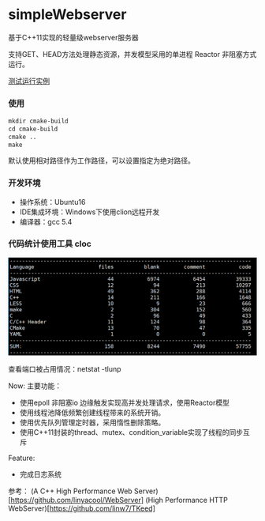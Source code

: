 # simpleWebserver
基于C++11实现的轻量级webserver服务器

支持GET、HEAD方法处理静态资源，并发模型采用的单进程 Reactor 非阻塞方式运行。

[测试运行实例](http://106.53.11.204:8080/)
### 使用
```
mkdir cmake-build
cd cmake-build
cmake ..
make
```
默认使用相对路径作为工作路径，可以设置指定为绝对路径。

### 开发环境
- 操作系统：Ubuntu16
- IDE集成环境：Windows下使用clion远程开发
- 编译器：gcc 5.4

### 代码统计使用工具 cloc
![QQ截图20200620161048](https://raw.githubusercontent.com/githublss/image/master/image/QQ%E6%88%AA%E5%9B%BE20200620161048.png)

查看端口被占用情况：netstat -tlunp



Now:
主要功能：
- 使用epoll 非阻塞io 边缘触发实现高并发处理请求，使用Reactor模型
- 使用线程池降低频繁创建线程带来的系统开销。
- 使用优先队列管理定时器，采用惰性删除策略。
- 使用C++11封装的thread、mutex、condition_variable实现了线程的同步互斥

Feature:
- 完成日志系统

参考：
(A C++ High Performance Web Server)[https://github.com/linyacool/WebServer]
(High Performance HTTP WebServer)[https://github.com/linw7/TKeed]